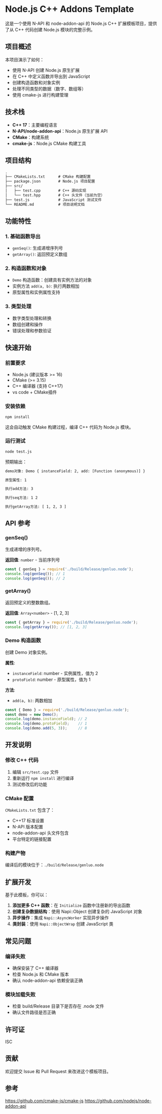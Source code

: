 # Node.js C++ Addons Template

这是一个使用 N-API 和 node-addon-api 的 Node.js C++ 扩展模板项目，提供了从 C++ 代码创建 Node.js 模块的完整示例。

## 项目概述

本项目演示了如何：

- 使用 N-API 创建 Node.js 原生扩展
- 在 C++ 中定义函数并导出到 JavaScript
- 创建构造函数和对象实例
- 处理不同类型的数据（数字、数组等）
- 使用 cmake-js 进行构建管理

## 技术栈

- **C++ 17**：主要编程语言
- **N-API/node-addon-api**：Node.js 原生扩展 API
- **CMake**：构建系统
- **cmake-js**：Node.js CMake 构建工具

## 项目结构

```txt
.
├── CMakeLists.txt      # CMake 构建配置
├── package.json        # Node.js 项目配置
├── src/
│   ├── test.cpp        # C++ 源码实现
│   └── test.hpp        # C++ 头文件（当前为空）
├── test.js             # JavaScript 测试文件
└── README.md           # 项目说明文档
```

## 功能特性

### 1. 基础函数导出

- `genSeq()`: 生成递增序列号
- `getArray()`: 返回预定义数组

### 2. 构造函数和对象

- `Demo` 构造函数：创建具有实例方法的对象
- 实例方法 `add(a, b)`: 执行两数相加
- 原型属性和实例属性支持

### 3. 类型处理

- 数字类型处理和转换
- 数组创建和操作
- 错误处理和参数验证

## 快速开始

### 前置要求

- Node.js (建议版本 >= 16)
- CMake (>= 3.15)
- C++ 编译器 (支持 C++17)
- vs code + CMake插件

### 安装依赖

```bash
npm install
```

这会自动触发 CMake 构建过程，编译 C++ 代码为 Node.js 模块。

### 运行测试

```bash
node test.js
```

预期输出：

```txt
demo对象: Demo { instanceField: 2, add: [Function (anonymous)] }

原型属性: 1

执行add方法: 3

执行seq方法: 1 2

执行getArray方法: [ 1, 2, 3 ]
```

## API 参考

### genSeq()

生成递增的序列号。

**返回值**: `number` - 当前序列号

```javascript
const { genSeq } = require('./build/Release/genluo.node');
console.log(genSeq()); // 1
console.log(genSeq()); // 2
```

### getArray()

返回预定义的整数数组。

**返回值**: `Array<number>` - [1, 2, 3]

```javascript
const { getArray } = require('./build/Release/genluo.node');
console.log(getArray()); // [1, 2, 3]
```

### Demo 构造函数

创建 Demo 对象实例。

**属性**:

- `instanceField`: number - 实例属性，值为 2
- `protoField`: number - 原型属性，值为 1

**方法**:

- `add(a, b)`: 两数相加

```javascript
const { Demo } = require('./build/Release/genluo.node');
const demo = new Demo();
console.log(demo.instanceField); // 2
console.log(demo.protoField);    // 1
console.log(demo.add(5, 3));     // 8
```

## 开发说明

### 修改 C++ 代码

1. 编辑 `src/test.cpp` 文件
2. 重新运行 `npm install` 进行编译
3. 测试修改后的功能

### CMake 配置

`CMakeLists.txt` 包含了：

- C++17 标准设置
- N-API 版本配置
- node-addon-api 头文件包含
- 平台特定的链接配置

### 构建产物

编译后的模块位于：`./build/Release/genluo.node`

## 扩展开发

基于此模板，你可以：

1. **添加更多 C++ 函数**：在 `Initialize` 函数中注册新的导出函数
2. **创建复杂数据结构**：使用 Napi::Object 创建复杂的 JavaScript 对象
3. **异步操作**：集成 `Napi::AsyncWorker` 实现异步操作
4. **类封装**：使用 `Napi::ObjectWrap` 创建 JavaScript 类

## 常见问题

### 编译失败

- 确保安装了 C++ 编译器
- 检查 Node.js 和 CMake 版本
- 确认 node-addon-api 依赖安装正确

### 模块加载失败

- 检查 build/Release 目录下是否存在 .node 文件
- 确认文件路径是否正确

## 许可证

ISC

## 贡献

欢迎提交 Issue 和 Pull Request 来改进这个模板项目。

## 参考

<https://github.com/cmake-js/cmake-js>
<https://github.com/nodejs/node-addon-api>
